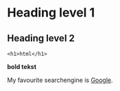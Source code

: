 # Heading level 1

## Heading level 2

    <h1>html</h1>

**bold tekst**

My favourite searchengine is [Google](https://www.google.com/).
